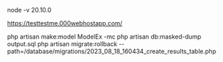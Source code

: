 node -v 20.10.0

https://testtestme.000webhostapp.com/

php artisan make:model ModelEx -mc
php artisan db:masked-dump output.sql
php artisan migrate:rollback --path=/database/migrations/2023_08_18_160434_create_results_table.php